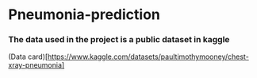 # Pneumonia-prediction

### The data used in the project is a public dataset in kaggle
(Data card)[https://www.kaggle.com/datasets/paultimothymooney/chest-xray-pneumonia]
